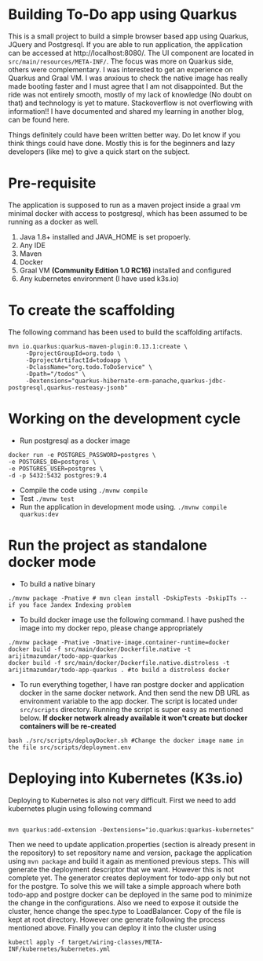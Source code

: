 # Building To-Do app using Quarkus
This is a small project to build a simple browser based app using Quarkus, JQuery and Postgresql. If you are able to run application, the application can be accessed at http://localhost:8080/.  The UI component are located in `src/main/resources/META-INF/`. The focus was more on Quarkus side, others were complementary. I was interested to get an experience on Quarkus and Graal VM. I was anxious to check the native image has really made booting faster and I must agree that I am not disappointed. But the ride was not entirely smooth, mostly of my lack of knowledge (No doubt on that) and technology is yet to mature. Stackoverflow is not overflowing with information!! I have documented and shared my learning in another blog, can be found here.

Things definitely could have been written better way. Do let know if you think things could have done. Mostly this is for the beginners and lazy developers (like me) to give a quick start on the subject. 


Pre-requisite
=============
The application is supposed to run as a maven project inside a graal vm minimal docker with access to postgresql, which has been assumed to be running as a docker as well.
1. Java 1.8+ installed and JAVA_HOME is set propoerly.
2. Any IDE
3. Maven
4. Docker
5. Graal VM **(Community Edition 1.0 RC16)** installed and configured 
6. Any kubernetes environment (I have used k3s.io)

To create the scaffolding
=========================
The following command has been used to build the scaffolding artifacts. 
```
mvn io.quarkus:quarkus-maven-plugin:0.13.1:create \
     -DprojectGroupId=org.todo \
     -DprojectArtifactId=todoapp \
     -DclassName="org.todo.ToDoService" \
     -Dpath="/todos" \
     -Dextensions="quarkus-hibernate-orm-panache,quarkus-jdbc-postgresql,quarkus-resteasy-jsonb"
```

Working on the development cycle
=============================
* Run postgresql as a docker image
```
docker run -e POSTGRES_PASSWORD=postgres \
-e POSTGRES_DB=postgres \
-e POSTGRES_USER=postgres \
-d -p 5432:5432 postgres:9.4 
```
* Compile the code using 
```./mvnw compile```
* Test
```./mvnw test```
* Run the application in development mode using.
```./mvnw compile quarkus:dev```

Run the project as standalone docker mode
=========================================
* To build a native binary
```
./mvnw package -Pnative # mvn clean install -DskipTests -DskipITs -- if you face Jandex Indexing problem
```
* To build docker image use the following command. I have pushed the image into my docker repo, please change appropriately
```
./mvnw package -Pnative -Dnative-image.container-runtime=docker
docker build -f src/main/docker/Dockerfile.native -t arijitmazumdar/todo-app-quarkus .
docker build -f src/main/docker/Dockerfile.native.distroless -t arijitmazumdar/todo-app-quarkus . #to build a distroless docker
```
* To run everything together, I have ran postgre docker and application docker in the same docker network. And then send the new DB URL as environment variable to the app docker. The script is located under `src/scripts` directory. Running the script is super easy as mentioned below. **If docker network already available it won't create but docker containers will be re-created**
```
bash ./src/scripts/deployDocker.sh #Change the docker image name in the file src/scripts/deployment.env
```

Deploying into Kubernetes (K3s.io)
==================================

Deploying to Kubernetes is also not very difficult. First we need to add kubernetes plugin using following command
```

mvn quarkus:add-extension -Dextensions="io.quarkus:quarkus-kubernetes" 
```
Then we need to update application.properties (section is already present in the repository) to set repository name and version, package the application using `mvn package` and build it again as mentioned previous steps. This will generate the deployment descriptor that we want. However this is not complete yet. The generator creates deployment for todo-app only but not for the postgre. To solve this we will take a simple approach where both todo-app and postgre docker can be deployed in the same pod to minimize the change in the configurations. Also we need to expose it outside the cluster, hence change the spec.type to LoadBalancer. Copy of the file is kept at root directory. However one generate following the process mentioned above. Finally you can deploy it into the cluster using
```
kubectl apply -f target/wiring-classes/META-INF/kubernetes/kubernetes.yml
```

